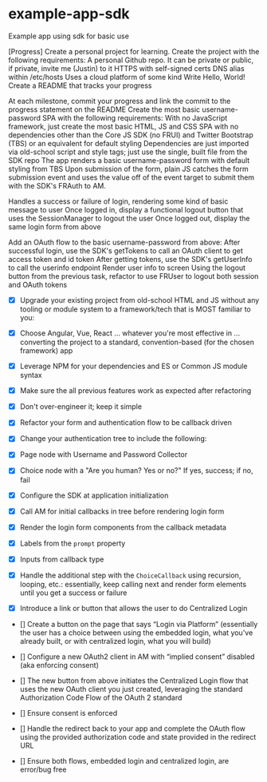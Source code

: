 # example-app-sdk

Example app using sdk for basic use

[Progress]
Create a personal project for learning. Create the project with the following requirements:
A personal Github repo. It can be private or public, if private, invite me (Justin) to it
HTTPS with self-signed certs
DNS alias within /etc/hosts
Uses a cloud platform of some kind
Write Hello, World!
Create a README that tracks your progress

At each milestone, commit your progress and link the commit to the progress statement on the README
Create the most basic username-password SPA with the following requirements:
With no JavaScript framework, just create the most basic HTML, JS and CSS SPA with no dependencies other than the Core JS SDK (no FRUI) and Twitter Bootstrap (TBS) or an equivalent for default styling
Dependencies are just imported via old-school script and style tags; just use the single, built file from the SDK repo
The app renders a basic username-password form with default styling from TBS
Upon submission of the form, plain JS catches the form submission event and uses the value off of the event target to submit them with the SDK's FRAuth to AM.

Handles a success or failure of login, rendering some kind of basic message to user
Once logged in, display a functional logout button that uses the SessionManager to logout the user
Once logged out, display the same login form from above

Add an OAuth flow to the basic username-password from above:
After successful login, use the SDK's getTokens to call an OAuth client to get access token and id token
After getting tokens, use the SDK's getUserInfo to call the userinfo endpoint
Render user info to screen
Using the logout button from the previous task, refactor to use FRUser to logout both session and OAuth tokens

- [x] Upgrade your existing project from old-school HTML and JS without any tooling or module system to a framework/tech that is MOST familiar to you:
- [x] Choose Angular, Vue, React ... whatever you're most effective in ... converting the project to a standard, convention-based (for the chosen framework) app
- [x] Leverage NPM for your dependencies and ES or Common JS module syntax
- [x] Make sure the all previous features work as expected after refactoring
- [x] Don't over-engineer it; keep it simple

- [x] Refactor your form and authentication flow to be callback driven
- [x] Change your authentication tree to include the following:
- [x] Page node with Username and Password Collector
- [x] Choice node with a "Are you human? Yes or no?" If yes, success; if no, fail
- [x] Configure the SDK at application initialization
- [x] Call AM for initial callbacks in tree before rendering login form

- [x] Render the login form components from the callback metadata
- [x] Labels from the `prompt` property
- [x] Inputs from callback type
- [x] Handle the additional step with the `ChoiceCallback` using recursion, looping, etc.: essentially, keep calling next and render form elements until you get a success or failure
- [x] Introduce a link or button that allows the user to do Centralized Login
- [] Create a button on the page that says “Login via Platform” (essentially the user has a choice between using the embedded login, what you've already built, or with centralized login, what you will build)
- [] Configure a new OAuth2 client in AM with “implied consent” disabled (aka enforcing consent)

- [] The new button from above initiates the Centralized Login flow that uses the new OAuth client you just created, leveraging the standard Authorization Code Flow of the OAuth 2 standard
- [] Ensure consent is enforced
- [] Handle the redirect back to your app and complete the OAuth flow using the provided authorization code and state provided in the redirect URL
- [] Ensure both flows, embedded login and centralized login, are error/bug free
